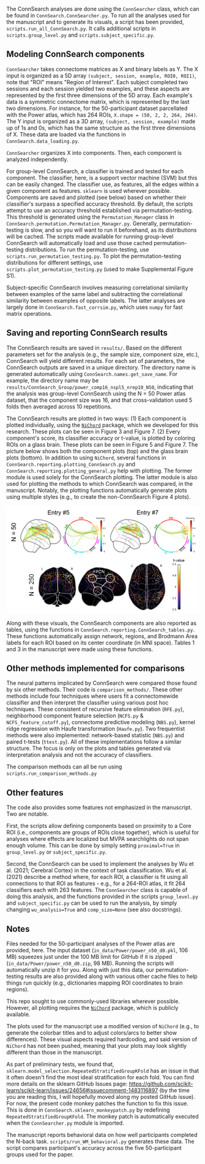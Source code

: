 The ConnSearch analyses are done using the `ConnSearcher` class, which can be found in `ConnSearch.ConnSearcher.py`. To run all the analyses used for the manuscript and to generate its visuals, a script has been provided, `scripts.run_all_ConnSearch.py`. It calls additional scripts in `scripts.group_level.py` and `scripts.subject_specific.py`.

## Modeling ConnSearch components

`ConnSearcher` takes connectome matrices as X and binary labels as Y. The X input is organized as a 5D array `(subject, session, example, ROI0, ROI1)`, note that "ROI" means "Region of Interest". Each subject completed two sessions and each session yielded two examples, and these aspects are represented by the first three dimensions of the 5D array. Each example's data is a symmetric connectome matrix, which is represented by the last two dimensions. For instance, for the 50-participant dataset parcellated with the Power atlas, which has 264 ROIs, `X.shape = (50, 2, 2, 264, 264)`. The Y input is organized as a 3D array, `(subject, session, example)` made up of 1s and 0s, which has the same structure as the first three dimensions of X. These data are loaded via the functions in `ConnSearch.data_loading.py`. 

`ConnSearcher` organizes X into components. Then, each component is analyzed independently. 

[//]: # (This involves creating `X_component`, which is a 6D array organized as `&#40;component_i, subject, session, example, ROI0_i, ROI1_i&#41;`. As detailed in the manuscript, one component is created per ROI. For the component size-16 analysis of the dataset above, `X_component.shape = `)

For group-level ConnSearch, a classifier is trained and tested for each component. The classifier, here, is a support vector machine (SVM) but this can be easily changed. The classifier use, as features, all the edges within a given component as features. `sklearn` is used wherever possible. Components are saved and plotted (see below) based on whether their classifier's surpass a specified accuracy threshold. By default, the scripts attempt to use an accuracy threshold established via permutation-testing. This threshold is generated using the `Permutation_Manager` class in `ConnSearch.permutation.Permutation_Manager.py`. Generally, permutation-testing is slow, and so you will want to run it beforehand, as its distributions will be cached. The scripts made available for running group-level ConnSearch will automatically load and use those cached permutation-testing distributions. To run the permutation-testing, use `scripts.run_permutation_testing.py`. To plot the permutation-testing distributions for different settings, use `scripts.plot_permutation_testing.py` (used to make Supplemental Figure S1).  

Subject-specific ConnSearch involves measuring correlational similarity between examples of the same label and subtracting the correlational similarity between examples of opposite labels. The latter analyses are largely done in `ConnSearch.fast_corrsim.py`, which uses `numpy` for fast matrix operations.

## Saving and reporting ConnSearch results

The ConnSearch results are saved in `results/`. Based on the different parameters set for the analysis (e.g., the sample size, component size, etc.), ConnSearch will yield different results. For each set of parameters, the ConnSearch outputs are saved in a unique directory. The directory name is generated automatically using `ConnSearch.names.get_save_name`. For example, the directory name may be `results/ConnSearch_Group/power_comp16_nspl5_nrep10_N50`, indicating that the analysis was group-level ConnSearch using the N = 50 Power atlas dataset, that the component size was 16, and that cross-validation used 5 folds then averaged across 10 repetitions. 

The ConnSearch results are plotted in two ways: (1) Each component is plotted individually, using the [`NiChord`](https://github.com/paulcbogdan/NiChord) package, which we developed for this research. These plots can be seen in Figure 3 and Figure 7. (2) Every component's score, its classifier accuracy or t-value, is plotted by coloring ROIs on a glass brain. These plots can be seen in Figure 5 and Figure 7. The picture below shows both the component plots (top) and the glass brain plots (bottom). In addition to using `NiChord`, several functions in `ConnSearch.reporting.plotting_ConnSearch.py` and `ConnSearch.reporting.plotting_general.py` help with plotting. The former module is used solely for the ConnSearch plotting. The latter module is also used for plotting the methods to which ConnSearch was compared, in the manuscript. Notably, the plotting functions automatically generate plots using multiple styles (e.g., to create the non-ConnSearch Figure 4 plots). 

![example_results.png](example_results.png)

Along with these visuals, the ConnSearch components are also reported as tables, using the functions in `ConnSearch.reporting.ConnSearch_tables.py`. These functions automatically assign network, regions, and Brodmann Area labels for each ROI based on its center coordinate (in MNI space). Tables 1 and 3 in the manuscript were made using these functions.


## Other methods implemented for comparisons

The neural patterns implicated by ConnSearch were compared those found by six other methods. Their code is `comparison_methods/`. These other methods include four techniques where users fit a connectomewide classifier and then interpret the classifier using various post hoc techniques. These consistent of recursive feature elimination (`RFE.py`), neighborhood component feature selection (`NCFS.py` & `NCFS_feature_cutoff.py`), connectome predictive modeling (`NBS.py`), kernel ridge regression with Haufe transformation (`Haufe.py`). Two frequentist methods were also implemented: network-based statistic (`NBS.py`) and paired t-tests (`ttest.py`). All of these implementations follow a similar structure. The focus is only on the plots and tables generated via interpretation analysis and not the accuracy of classifiers.

The comparison methods can all be run using `scripts.run_comparison_methods.py`

## Other features

The code also provides some features not emphasized in the manuscript. Two are notable.

First, the scripts allow defining components based on proximity to a Core ROI (i.e., components are groups of ROIs close together), which is useful for analyses where effects are localized but MVPA searchlights do not span enough volume. This can be done by simply setting `proximal=True` in `group_level.py` or `subject_specific.py`.

Second, the ConnSearch can be used to implement the analyses by Wu et al. (2021; Cerebral Cortex) in the context of task classification. Wu et al. (2021) describe a method where, for each ROI, a classifier is fit using all connections to that ROI as features - e.g., for a 264-ROI atlas, it fit 264 classifiers each with 263 features. The `ConnSearcher` class is capable of doing this analysis, and the functions provided in the scripts `group_level.py` and `subject_specific.py` can be used to run the analysis, by simply changing `wu_analysis=True` and `comp_size=None` (see also docstrings).

## Notes

Files needed for the 50-participant analyses of the Power atlas are provided, here. The input dataset (`in_data/Power/power_n50_d0.pkl`, 106 MB) squeezes just under the 100 MB limit for GitHub if it is zipped (`in_data/Power/power_n50_d0.zip`, 98 MB). Running the scripts will automatically unzip it for you. Along with just this data, our permutation-testing results are also provided along with various other cache files to help things run quickly (e.g., dictionaries mapping ROI coordinates to brain regions).

This repo sought to use commonly-used libraries wherever possible. However, all plotting requires the [`NiChord`](https://github.com/paulcbogdan/NiChord) package, which is publicly available.

The plots used for the manuscript use a modified version of `NiChord` (e.g., to generate the colorbar titles and to adjust colors/arcs to better show differences). These visual aspects required hardcoding, and said version of `NiChord` has not been pushed, meaning that your plots may look slightly different than those in the manuscript.

As part of preliminary tests, we found that, `sklearn.model_selection.RepeatedStratifiedGroupKFold` has an issue in that it often doesn't find the most ideal stratification for each fold. You can find more details on the sklearn GitHub Issues page: https://github.com/scikit-learn/scikit-learn/issues/24656#issuecomment-1483116897 (by the time you are reading this, I will hopefully moved along my posted GitHub issue). For now, the present code monkey patches the function to fix this issue. This is done in `ConnSearch.sklearn_monkeypatch.py` by redefining `RepeatedStratifiedGroupKFold`. The monkey patch is automatically executed when the `ConnSearcher.py` module is imported.

The manuscript reports behavioral data on how well participants completed the N-back task. `scripts/run_WM_behavioral.py` generates these data. The script compares participant's accuracy across the five 50-participant groups used for the paper.
